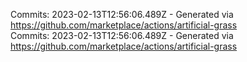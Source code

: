 Commits: 2023-02-13T12:56:06.489Z - Generated via https://github.com/marketplace/actions/artificial-grass
<br>
Commits: 2023-02-13T12:56:06.489Z - Generated via https://github.com/marketplace/actions/artificial-grass
<br>

